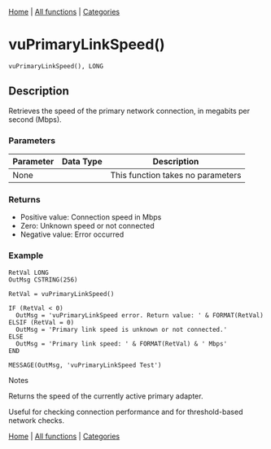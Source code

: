 [Home](../index.md) | [All functions](../all-functions.md) | [Categories](../categories/index.md)

# vuPrimaryLinkSpeed()

```Prototype
vuPrimaryLinkSpeed(), LONG
```


## Description
Retrieves the speed of the primary network connection, in megabits per second (Mbps).

### Parameters

| Parameter | Data Type | Description |
|-----------|-----------|-------------|
| None      |          | This function takes no parameters |

### Returns
- Positive value: Connection speed in Mbps  
- Zero: Unknown speed or not connected  
- Negative value: Error occurred  

### Example

```Clarion
RetVal LONG
OutMsg CSTRING(256)

RetVal = vuPrimaryLinkSpeed()

IF (RetVal < 0)
  OutMsg = 'vuPrimaryLinkSpeed error. Return value: ' & FORMAT(RetVal)
ELSIF (RetVal = 0)
  OutMsg = 'Primary link speed is unknown or not connected.'
ELSE
  OutMsg = 'Primary link speed: ' & FORMAT(RetVal) & ' Mbps'
END

MESSAGE(OutMsg, 'vuPrimaryLinkSpeed Test')

```
Notes

Returns the speed of the currently active primary adapter.

Useful for checking connection performance and for threshold-based network checks.

[Home](../index.md) | [All functions](../all-functions.md) | [Categories](../categories/index.md)
